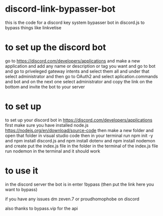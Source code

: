 # discord-link-bypasser-bot
this is the code for a discord key system bypasser bot in discord.js to bypass things like linkvetise

# to set up the discord bot
go to https://discord.com/developers/applications and make a new application and add any name or description or tag you want and go to bot and go to priveleged gateway intents and select them all and under that select administrator and then go to OAuth2 and select aplication.commands and bot and on the next one select administrator and copy the link on the bottom and invite the bot to your server

# to set up 
to set up your discord bot in https://discord.com/developers/applications first make sure you have installed node.js https://nodejs.org/en/download/source-code then make a new folder and open that folder in visual studio code
then in your terminal run npm init -y and npm install discord.js and npm install dotenv and npm install nodemon and create put the index.js file in the folder
in the terminal of the index.js file run nodemon in the terminal and it should work

# to use it
in the discord server the bot is in enter !bypass (then put the link here you want to bypass)



 if you have any issues dm zeven.7 or proudhomophobe on discord



also thanks to bypass.vip for the api

